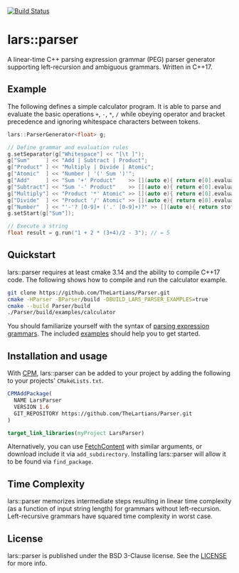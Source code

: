 [![Build Status](https://travis-ci.com/TheLartians/Parser.svg?branch=master)](https://travis-ci.com/TheLartians/Parser)

lars::parser
============

A linear-time C++ parsing expression grammar (PEG) parser generator supporting left-recursion and ambiguous grammars. Written in C++17.

Example
-------

The following defines a simple calculator program. It is able to parse and evaluate the basic operations `+`, `-`, `*`, `/` while obeying operator and bracket precedence and ignoring whitespace characters between tokens.

```c++
lars::ParserGenerator<float> g;

// Define grammar and evaluation rules
g.setSeparator(g["Whitespace"] << "[\t ]");
g["Sum"     ] << "Add | Subtract | Product";
g["Product" ] << "Multiply | Divide | Atomic";
g["Atomic"  ] << "Number | '(' Sum ')'";
g["Add"     ] << "Sum '+' Product"    >> [](auto e){ return e[0].evaluate() + e[1].evaluate(); };
g["Subtract"] << "Sum '-' Product"    >> [](auto e){ return e[0].evaluate() - e[1].evaluate(); };
g["Multiply"] << "Product '*' Atomic" >> [](auto e){ return e[0].evaluate() * e[1].evaluate(); };
g["Divide"  ] << "Product '/' Atomic" >> [](auto e){ return e[0].evaluate() / e[1].evaluate(); };
g["Number"  ] << "'-'? [0-9]+ ('.' [0-9]+)?" >> [](auto e){ return stof(e.string()); };
g.setStart(g["Sum"]);

// Execute a string
float result = g.run("1 + 2 * (3+4)/2 - 3"); // = 5
```

Quickstart
----------
lars::parser requires at least cmake 3.14 and the ability to compile C++17 code. The following shows how to compile and run the calculator example.

```bash
git clone https://github.com/TheLartians/Parser.git
cmake -HParser -BParser/build -DBUILD_LARS_PARSER_EXAMPLES=true
cmake --build Parser/build
./Parser/build/examples/calculator
```

You should familiarize yourself with the syntax of [parsing expression grammars](http://en.wikipedia.org/wiki/Parsing_expression_grammar). The included [examples](https://github.com/TheLartians/Parser/tree/master/examples) should help you to get started.

Installation and usage
----------------------

With [CPM](https://github.com/TheLartians/CPM), lars::parser can be added to your project by adding the following to your projects' `CMakeLists.txt`.

```cmake
CPMAddPackage(
  NAME LarsParser
  VERSION 1.6
  GIT_REPOSITORY https://github.com/TheLartians/Parser.git
)

target_link_libraries(myProject LarsParser)
```

Alternatively, you can use [FetchContent](https://cmake.org/cmake/help/v3.11/module/FetchContent.html) with similar arguments, or download include it via `add_subdirectory`. Installing lars::parser will allow it to be found via `find_package`.

Time Complexity
---------------
lars::parser memorizes intermediate steps resulting in linear time complexity (as a function of input string length) for grammars without left-recursion. Left-recursive grammars have squared time complexity in worst case.

License
-------
lars::parser is published under the BSD 3-Clause license. See the [LICENSE](https://github.com/TheLartians/Parser/blob/master/LICENSE) for more info.
